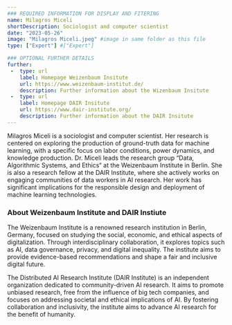 ```yaml
---
### REQUIRED INFORMATION FOR DISPLAY AND FITERING
name: Milagros Miceli
shortDescription: Sociologist and computer scientist
date: "2023-05-26"
image: "Milagros Miceli.jpeg" #image in same folder as this file
type: ["Expert"] #["Expert"]

### OPTIONAL FURTHER DETAILS
further:
 -  type: url
    label: Homepage Weizenbaum Insitute
    url: https://www.weizenbaum-institut.de/
    description: Further information about the Wizenbaum Insitute
 -  type: url
    label: Homepage DAIR Insitute
    url: https://www.dair-institute.org/
    description: Further information about the DAIR Insitute
---
```


Milagros Miceli is a sociologist and computer scientist. Her research is centered on exploring the production of ground-truth data for machine learning, with a specific focus on labor conditions, power dynamics, and knowledge production.  Dr. Miceli leads the research group “Data, Algorithmic Systems, and Ethics“ at the Weizenbaum Institute in Berlin. She is also a research fellow at the DAIR Institute, where she actively works on engaging communities of data workers in AI research. Her work has significant implications for the responsible design and deployment of machine learning technologies.

### About Weizenbaum Institute and DAIR Instiute

The Weizenbaum Institute is a renowned research institution in Berlin, Germany, focused on studying the social, economic, and ethical aspects of digitalization. Through interdisciplinary collaboration, it explores topics such as AI, data governance, privacy, and digital inequality. The institute aims to provide evidence-based recommendations and shape a fair and inclusive digital future.


The Distributed AI Research Institute (DAIR Institute) is an independent organization dedicated to community-driven AI research. It aims to promote unbiased research, free from the influence of big tech companies, and focuses on addressing societal and ethical implications of AI. By fostering collaboration and inclusivity, the institute aims to advance AI research for the benefit of humanity.